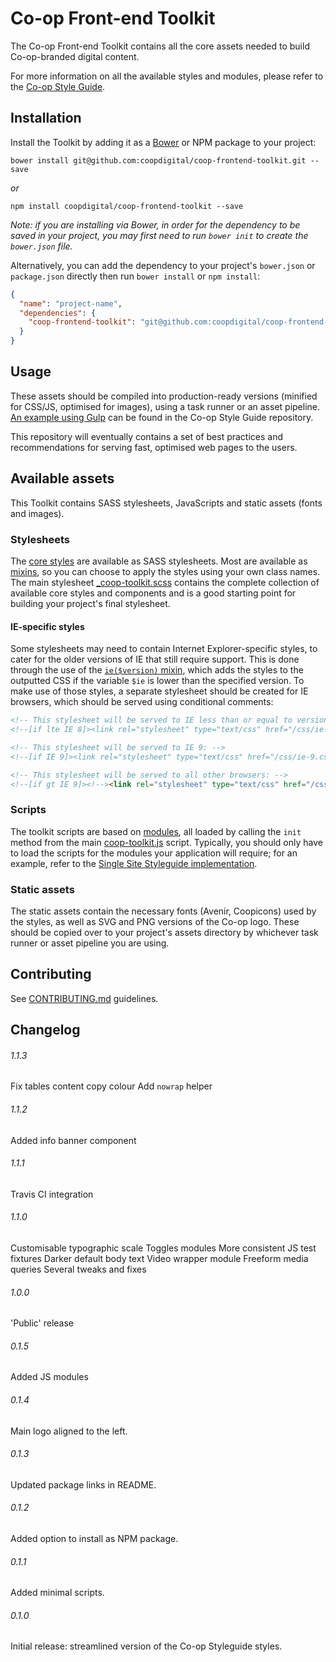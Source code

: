 # Co-op Front-end Toolkit

The Co-op Front-end Toolkit contains all the core assets needed to build Co-op-branded digital content.

For more information on all the available styles and modules, please refer to the [Co-op Style Guide](http://single-site-styleguide.herokuapp.com/front-end-elements/).

## Installation

Install the Toolkit by adding it as a [Bower](http://bower.io/) or NPM package to your project:

```
bower install git@github.com:coopdigital/coop-frontend-toolkit.git --save
```

_or_

```
npm install coopdigital/coop-frontend-toolkit --save
```

_Note: if you are installing via Bower, in order for the dependency to be saved in your project, you may first need to run `bower init` to create the `bower.json` file._

Alternatively, you can add the dependency to your project's `bower.json` or `package.json` directly then run `bower install` or `npm install`:

```json
{
  "name": "project-name",
  "dependencies": {
    "coop-frontend-toolkit": "git@github.com:coopdigital/coop-frontend-toolkit.git"
  }
}
```

## Usage

These assets should be compiled into production-ready versions (minified for CSS/JS, optimised for images), using a task runner or an asset pipeline. [An example using Gulp](https://github.com/coopdigital/single-site-styleguide/blob/master/gulpfile.js) can be found in the Co-op Style Guide repository.

This repository will eventually contains a set of best practices and recommendations for serving fast, optimised web pages to the users.

## Available assets

This Toolkit contains SASS stylesheets, JavaScripts and static assets (fonts and images).

### Stylesheets

The [core styles](styles) are available as SASS stylesheets. Most are available as [mixins](styles/mixins), so you can choose to apply the styles using your own class names. The main stylesheet [_coop-toolkit.scss](styles/_coop-toolkit.scss) contains the complete collection of available core styles and components and is a good starting point for building your project's final stylesheet.

#### IE-specific styles

Some stylesheets may need to contain Internet Explorer-specific styles, to cater for the older versions of IE that still require support. This is done through the use of the [`ie($version)` mixin](styles/mixins/_helpers.scss#L24), which adds the styles to the outputted CSS if the variable `$ie` is lower than the specified version. To make use of those styles, a separate stylesheet should be created for IE browsers, which should be served using conditional comments:

```html
<!-- This stylesheet will be served to IE less than or equal to version 8: -->
<!--[if lte IE 8]><link rel="stylesheet" type="text/css" href="/css/ie-lte8.css"><![endif]-->

<!-- This stylesheet will be served to IE 9: -->
<!--[if IE 9]><link rel="stylesheet" type="text/css" href="/css/ie-9.css"><![endif]-->

<!-- This stylesheet will be served to all other browsers: -->
<!--[if gt IE 9]><!--><link rel="stylesheet" type="text/css" href="/css/main.css"><!--<![endif]-->
```

### Scripts

The toolkit scripts are based on [modules](scripts/modules), all loaded by calling the `init` method from the main [coop-toolkit.js](scripts/coop-toolkit.js) script. Typically, you should only have to load the scripts for the modules your application will require; for an example, refer to the [Single Site Styleguide implementation](https://github.com/coopdigital/single-site-styleguide/blob/master/src/_js/main.js).

### Static assets

The static assets contain the necessary fonts (Avenir, Coopicons) used by the styles, as well as SVG and PNG versions of the Co-op logo. These should be copied over to your project's assets directory by whichever task runner or asset pipeline you are using.


## Contributing

See [CONTRIBUTING.md](CONTRIBUTING.md) guidelines.

## Changelog

###### 1.1.3
Fix tables content copy colour
Add `nowrap` helper
###### 1.1.2
Added info banner component
###### 1.1.1
Travis CI integration
###### 1.1.0
Customisable typographic scale
Toggles modules
More consistent JS test fixtures
Darker default body text
Video wrapper module
Freeform media queries
Several tweaks and fixes
###### 1.0.0
'Public' release
###### 0.1.5
Added JS modules
###### 0.1.4
Main logo aligned to the left.
###### 0.1.3
Updated package links in README.
###### 0.1.2
Added option to install as NPM package.
###### 0.1.1
Added minimal scripts.
###### 0.1.0
Initial release: streamlined version of the Co-op Styleguide styles.
